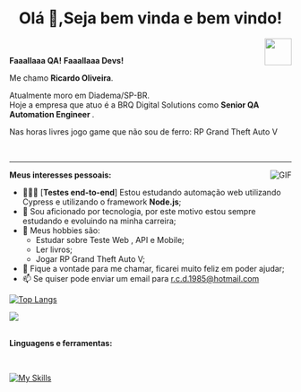 ###  <h1 align="center">Olá 👋,Seja bem vinda e bem vindo! </h1>
<a href="https://github.com/RicardoOliver?tab=repositories" target="_blank">
  <img align="right" src="https://cdn.iconscout.com/icon/free/png-256/github-108-438008.png" width="48px" height="48px" class="hub" class="grid_960 margin-auto">
</a><br />
<p align="left" > 
  <b>Faaallaaa QA!</b>
  <b>Faaallaaa Devs!</b>
</p>
<p align="left" >
Me chamo <b> Ricardo Oliveira</b>.
</p>
<p align="left" >
Atualmente moro em Diadema/SP-BR.<br />
Hoje a empresa que atuo é a BRQ Digital Solutions como <b>Senior QA Automation Engineer </b>.
</p>
<p align="left" >
Nas horas livres jogo game que não sou de ferro: RP Grand Theft Auto V
</p><br />
<hr />
  
<img align="right" alt="GIF" src="https://i.pinimg.com/originals/e4/26/70/e426702edf874b181aced1e2fa5c6cde.gif" />

**Meus interesses pessoais:**

- 👨🏽‍💻 [**Testes end-to-end**] Estou estudando automação web utilizando Cypress e utilizando o framework **Node.js**;
- 💼 Sou aficionado por tecnologia, por este motivo estou sempre estudando e evoluindo na minha carreira;
- 👾 Meus hobbies são: 
  - Estudar sobre Teste Web , API e Mobile; 
  - Ler livros;
  - Jogar RP Grand Theft Auto V;
- 💬 Fique a vontade para me chamar, ficarei muito feliz em poder ajudar;
- 📫 Se quiser pode enviar um email para r.c.d.1985@hotmail.com

[![Top Langs](https://github-readme-stats.vercel.app/api/top-langs/?username=RicardoOliver&layout=compact)](https://github.com/anuraghazra/github-readme-stats)

<picture>
<source 
  srcset="https://github-readme-stats.vercel.app/api?username=RicardoOliver&show_icons=true&theme=dark"
  media="(prefers-color-scheme: dark)"
/>
<source
  srcset="https://github-readme-stats.vercel.app/api?username=RicardoOliver&show_icons=true"
  media="(prefers-color-scheme: light), (prefers-color-scheme: no-preference)"
/>
<img src="https://github-readme-stats.vercel.app/api?username=RicardoOliver&show_icons=true" />
</picture>


 <br />
   <br />
   
  **Linguagens e ferramentas:**  

<br />

 [![My Skills](https://skillicons.dev/icons?i=js,java,cs,dotnet,python,docker,git,github,gitlab,grafana,jenkins,mongodb,stackoverflow,selenium,vscode)](https://skillicons.dev)





